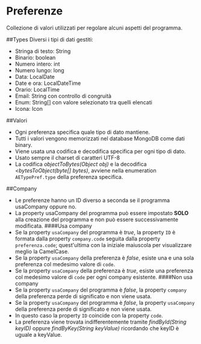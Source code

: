 Preferenze
======================

Collezione di valori utilizzati per regolare alcuni aspetti del programma.

##Types
Diversi i tipi di dati gestiti:

- Stringa di testo: String
- Binario: boolean
- Numero intero: int
- Numero lungo: long
- Data: LocalDate
- Date e ora: LocalDateTime
- Orario: LocalTime
- Email: String con controllo di congruità
- Enum: String[] con valore selezionato tra quelli elencati
- Icona: Icon
  
##Valori
- Ogni preferenza specifica quale tipo di dato mantiene.
- Tutti i valori vengono memorizzati nel database MongoDB come dati binary.
- Viene usata una codifica e decodifica specifica per ogni tipo di dato.
- Usato sempre il charset di caratteri UTF-8
- La codifica _objectToBytes(Object obj)_ e la decodifica _<bytesToObject(byte[] bytes)_, avviene nella enumeration `AETypePref.type` della preferenza specifica.

##Company
- Le preferenze hanno un ID diverso a seconda se il programma usaCompany oppure no.
- La property usaCompany del programma può essere impostato **SOLO** alla creazione del programma e non può essere successivamente modificata.
####Usa company
- Se la property `usaCompany` del programma è _true_, la property `ID` è formata dalla property `company.code` seguita dalla property `preferenza.code`; quest'ultima con la iniziale maiuscola per visualizzare meglio la CamelCase.
- Se la property  `usaCompany` della preferenza è _false_, esiste una e una sola preferenza col medesimo valore di `code`.
- Se la property `usaCompany` della preferenza è _true_, esiste una preferenza col medesimo valore di `code` per ogni company esistente.
####Non usa company
- Se la property  `usaCompany` del programma è _false_, la property `company` della preferenza perde di significato e non viene usata.
- Se la property  `usaCompany` del programma è _false_, la property `usaCompany` della preferenza perde di significato e non viene usata.
- In questo caso la property `ID` coincide con la property `code`.
- La preferenza viene trovata indifferentemente tramite _findById(String keyID)_ oppure _findByKey(String keyValue)_ ricordando che keyID è uguale a keyValue.

